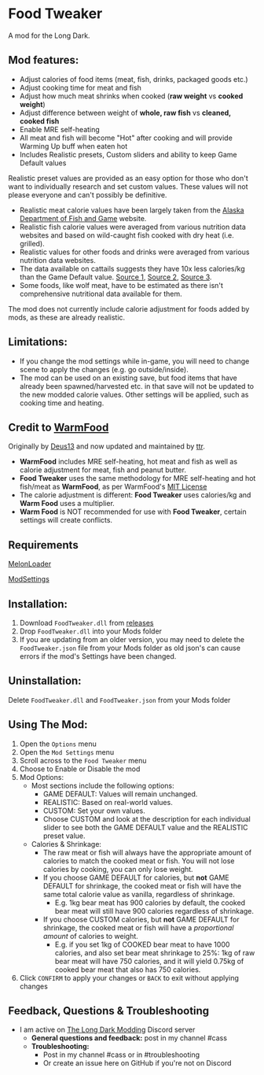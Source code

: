 # Food Tweaker
A mod for the Long Dark.

## Mod features:
  * Adjust calories of food items (meat, fish, drinks, packaged goods etc.)
  * Adjust cooking time for meat and fish
  * Adjust how much meat shrinks when cooked (**raw weight** vs **cooked weight**)
  * Adjust difference between weight of **whole, raw fish** vs **cleaned, cooked fish**
  * Enable MRE self-heating
  * All meat and fish will become "Hot" after cooking and will provide Warming Up buff when eaten hot
  * Includes Realistic presets, Custom sliders and ability to keep Game Default values

Realistic preset values are provided as an easy option for those who don't want to individually research and set custom values. 
These values will not please everyone and can't possibly be definitive. 
  * Realistic meat calorie values have been largely taken from the [Alaska Department of Fish and Game](https://www.adfg.alaska.gov/index.cfm?adfg=hunting.eating) website.
  * Realistic fish calorie values were averaged from various nutrition data websites and based on wild-caught fish cooked with dry heat (i.e. grilled).
  * Realistic values for other foods and drinks were averaged from various nutrition data websites.
  * The data available on cattails suggests they have 10x less calories/kg than the Game Default value. [Source 1](https://nutritiondata.self.com/facts/ethnic-foods/10462/2), [Source 2](https://www.healthbenefitstimes.com/cattail/), [Source 3](https://www.lybrate.com/topic/benefits-of-cattail-and-its-side-effects).
  * Some foods, like wolf meat, have to be estimated as there isn't comprehensive nutritional data available for them.

The mod does not currently include calorie adjustment for foods added by mods, as these are already realistic. 

  
  ## Limitations:
  * If you change the mod settings while in-game, you will need to change scene to apply the changes (e.g. go outside/inside).
  * The mod can be used on an existing save, but food items that have already been spawned/harvested etc. in that save will not be updated to the new modded calorie values. Other settings will be applied, such as cooking time and heating.


## Credit to [WarmFood](https://github.com/ttr/tld-WarmFood)
Originally by [Deus13](https://github.com/Deus13/WarmFood) and now updated and maintained by [ttr](https://github.com/ttr/tld-WarmFood).
  * **WarmFood** includes MRE self-heating, hot meat and fish as well as calorie adjustment for meat, fish and peanut butter. 
  * **Food Tweaker** uses the same methodology for MRE self-heating and hot fish/meat as **WarmFood**, as per WarmFood's [MIT License](https://github.com/ttr/tld-WarmFood/blob/master/LICENSE)
  * The calorie adjustment is different: **Food Tweaker** uses calories/kg and **Warm Food** uses a multiplier.
  * **Warm Food** is NOT recommended for use with **Food Tweaker**, certain settings will create conflicts.


## Requirements
[MelonLoader](https://github.com/HerpDerpinstine/MelonLoader/releases/latest/download/MelonLoader.Installer.exe)

[ModSettings](https://github.com/zeobviouslyfakeacc/ModSettings/releases)

## Installation:
1. Download ```FoodTweaker.dll``` from [releases](https://github.com/GruffCassquatch/FoodTweaker/releases)
2. Drop ```FoodTweaker.dll``` into your Mods folder
3. If you are updating from an older version, you may need to delete the ```FoodTweaker.json``` file from your Mods folder as old json's can cause errors if the mod's Settings have been changed.

## Uninstallation:
Delete ```FoodTweaker.dll``` and ```FoodTweaker.json``` from your Mods folder

## Using The Mod:
1. Open the ```Options``` menu
2. Open the ```Mod Settings``` menu
3. Scroll across to the ```Food Tweaker``` menu
4. Choose to Enable or Disable the mod
5. Mod Options:
	* Most sections include the following options: 
		* GAME DEFAULT: Values will remain unchanged.
		* REALISTIC: Based on real-world values.
		* CUSTOM: Set your own values. 
		* Choose CUSTOM and look at the description for each individual slider to see both the GAME DEFAULT value and the REALISTIC preset value.
	* Calories & Shrinkage:
		* The raw meat or fish will always have the appropriate amount of calories to match the cooked meat or fish. You will not lose calories by cooking, you can only lose weight. 
		* If you choose GAME DEFAULT for calories, but **not** GAME DEFAULT for shrinkage, the cooked meat or fish will have the same total calorie value as vanilla, regardless of shrinkage.
			* E.g. 1kg bear meat has 900 calories by default, the cooked bear meat will still have 900 calories regardless of shrinkage.
		* If you choose CUSTOM calories, but **not** GAME DEFAULT for shrinkage, the cooked meat or fish will have a *proportional amount* of calories to weight.
			* E.g. if you set 1kg of COOKED bear meat to have 1000 calories, and also set bear meat shrinkage to 25%: 1kg of raw bear meat will have 750 calories, and it will yield 0.75kg of cooked bear meat that also has 750 calories.   
5. Click ```CONFIRM``` to apply your changes or ```BACK``` to exit without applying changes


## Feedback, Questions & Troubleshooting
* I am active on [The Long Dark Modding](https://discord.gg/QvFE7VV4WZ) Discord server
	* **General questions and feedback:** post in my channel #cass
	* **Troubleshooting:** 
		* Post in my channel #cass or in #troubleshooting 
		* Or create an issue here on GitHub if you're not on Discord

